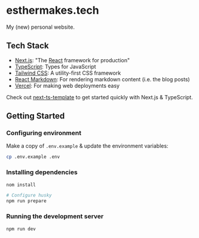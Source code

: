 # esthermakes.tech

My (new) personal website.

## Tech Stack

* [Next.js](https://nextjs.org/): "The [React](https://reactjs.org/) framework for production"
* [TypeScript](https://www.typescriptlang.org/): Types for JavaScript
* [Tailwind CSS](https://tailwindcss.com/): A utility-first CSS framework
* [React Markdown](https://github.com/remarkjs/react-markdown): For rendering markdown content (i.e. the blog posts)
* [Vercel](https://vercel.com/): For making web deployments easy

Check out [next-ts-template](https://github.com/estherjk/next-ts-template) to get started quickly with Next.js & TypeScript.

## Getting Started

### Configuring environment

Make a copy of `.env.example` & update the environment variables:

```bash
cp .env.example .env
```

### Installing dependencies

```bash
nom install

# Configure husky
npm run prepare
```

### Running the development server

```bash
npm run dev
```
